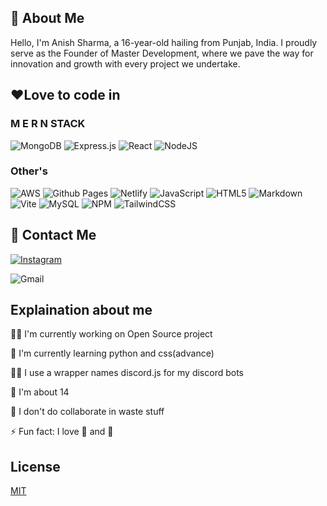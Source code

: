 
## 🚀 About Me
Hello, I'm Anish Sharma, a 16-year-old hailing from Punjab, India. I proudly serve as the Founder of Master Development, where we pave the way for innovation and growth with every project we undertake.

## ♥️Love to code in 
### M E R N STACK
![MongoDB](https://img.shields.io/badge/MongoDB-%234ea94b.svg?style=for-the-badge&logo=mongodb&logoColor=white)
![Express.js](https://img.shields.io/badge/express.js-%23404d59.svg?style=for-the-badge&logo=express&logoColor=%2361DAFB)
![React](https://img.shields.io/badge/react-%2320232a.svg?style=for-the-badge&logo=react&logoColor=%2361DAFB)
![NodeJS](https://img.shields.io/badge/node.js-6DA55F?style=for-the-badge&logo=node.js&logoColor=white)
### Other's 
![AWS](https://img.shields.io/badge/AWS-%23FF9900.svg?style=for-the-badge&logo=amazon-aws&logoColor=white)
![Github Pages](https://img.shields.io/badge/github%20pages-121013?style=for-the-badge&logo=github&logoColor=white)
![Netlify](https://img.shields.io/badge/netlify-%23000000.svg?style=for-the-badge&logo=netlify&logoColor=#00C7B7)
![JavaScript](https://img.shields.io/badge/javascript-%23323330.svg?style=for-the-badge&logo=javascript&logoColor=%23F7DF1E)
![HTML5](https://img.shields.io/badge/html5-%23E34F26.svg?style=for-the-badge&logo=html5&logoColor=white)
![Markdown](https://img.shields.io/badge/markdown-%23000000.svg?style=for-the-badge&logo=markdown&logoColor=white)
![Vite](https://img.shields.io/badge/vite-%23646CFF.svg?style=for-the-badge&logo=vite&logoColor=white)
![MySQL](https://img.shields.io/badge/mysql-4479A1.svg?style=for-the-badge&logo=mysql&logoColor=white)
![NPM](https://img.shields.io/badge/NPM-%23CB3837.svg?style=for-the-badge&logo=npm&logoColor=white)
![TailwindCSS](https://img.shields.io/badge/tailwindcss-%2338B2AC.svg?style=for-the-badge&logo=tailwind-css&logoColor=white)


## 🔗 Contact Me

[![Instagram](https://img.shields.io/badge/Instagram-E4405F?style=for-the-badge&logo=instagram&logoColor=white)](https://www.linkedin.com/)

![Gmail](https://img.shields.io/badge/Gmail-D14836?style=for-the-badge&logo=gmail&logoColor=white)




## Explaination about me 
👩‍💻 I'm currently working on Open Source project 

🧠 I'm currently learning python and css(advance)

👯‍♀️ I use a wrapper names  discord.js for my discord bots 

🤔 I'm about 14

💬 I don't do collaborate in waste stuff

⚡️ Fun fact: I love 🎸 and 🥁


## License

[MIT](https://choosealicense.com/licenses/mit/)

